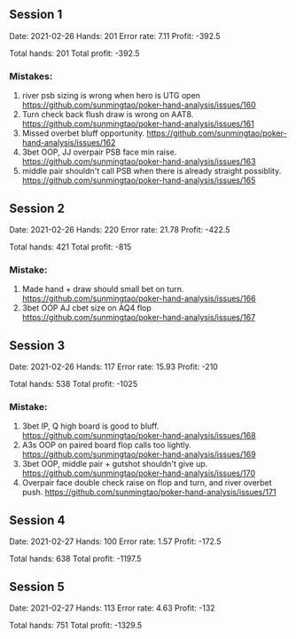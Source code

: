 ## Session 1

Date: 2021-02-26
Hands: 201
Error rate: 7.11
Profit: -392.5

Total hands: 201
Total profit: -392.5

### Mistakes:

1. river psb sizing is wrong when hero is UTG open https://github.com/sunmingtao/poker-hand-analysis/issues/160
2. Turn check back flush draw is wrong on AAT8. https://github.com/sunmingtao/poker-hand-analysis/issues/161
3. Missed overbet bluff opportunity. https://github.com/sunmingtao/poker-hand-analysis/issues/162
4. 3bet OOP, JJ overpair PSB face min raise. https://github.com/sunmingtao/poker-hand-analysis/issues/163
5. middle pair shouldn't call PSB when there is already straight possiblity. https://github.com/sunmingtao/poker-hand-analysis/issues/165

## Session 2

Date: 2021-02-26
Hands: 220
Error rate: 21.78
Profit: -422.5

Total hands: 421
Total profit: -815

### Mistake:

1. Made hand + draw should small bet on turn. https://github.com/sunmingtao/poker-hand-analysis/issues/166
2. 3bet OOP AJ cbet size on AQ4 flop https://github.com/sunmingtao/poker-hand-analysis/issues/167

## Session 3

Date: 2021-02-26
Hands: 117
Error rate: 15.93
Profit: -210

Total hands: 538
Total profit: -1025

### Mistake:

1. 3bet IP, Q high board is good to bluff. https://github.com/sunmingtao/poker-hand-analysis/issues/168
2. A3s OOP on paired board flop calls too lightly. https://github.com/sunmingtao/poker-hand-analysis/issues/169
3. 3bet OOP, middle pair + gutshot shouldn't give up. https://github.com/sunmingtao/poker-hand-analysis/issues/170
4. Overpair face double check raise on flop and turn, and river overbet push. https://github.com/sunmingtao/poker-hand-analysis/issues/171

## Session 4

Date: 2021-02-27
Hands: 100
Error rate: 1.57
Profit: -172.5

Total hands: 638
Total profit: -1197.5


## Session 5

Date: 2021-02-27
Hands: 113
Error rate: 4.63
Profit: -132

Total hands: 751
Total profit: -1329.5
